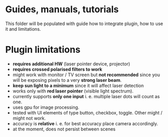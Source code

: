 # Guides, manuals, tutorials

This folder will be populated with guide how to integrate plugin,  how to use it and limitations.

# Plugin limitations

- **requires additional HW** (laser pointer device, projector)
- **requires crossed polarised filters to work**
- might work with monitor / TV screen but **not recommended** since you will be exposing pixels to a very **strong laser beam**.
- **keep sun light to a minimum** since it will affect laser detection
- works only with **red laser pointer** (visible light spectrum).
- currently supports **only one input** i. e. multiple laser dots will count as one.
- uses gpu for image processing.
- tested with UI elements of type button, checkbox, toggle. Other might / might not work.
- accuracy is **relative** i. e. for best accuracy place camera accordingly.
- at the moment, does not persist between scenes

